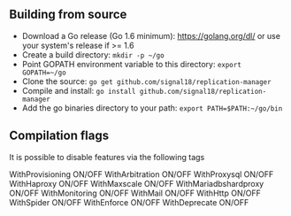 ## Building from source

* Download a Go release (Go 1.6 minimum): https://golang.org/dl/ or use your system's release if >= 1.6
* Create a build directory: `mkdir -p ~/go`
* Point GOPATH environment variable to this directory: `export GOPATH=~/go`
* Clone the source: `go get github.com/signal18/replication-manager`
* Compile and install: `go install github.com/signal18/replication-manager`
* Add the go binaries directory to your path: `export PATH=$PATH:~/go/bin`


## Compilation flags

It is possible to disable features via the following tags

WithProvisioning      ON/OFF
WithArbitration       ON/OFF
WithProxysql          ON/OFF
WithHaproxy           ON/OFF
WithMaxscale          ON/OFF
WithMariadbshardproxy ON/OFF
WithMonitoring        ON/OFF
WithMail              ON/OFF
WithHttp              ON/OFF
WithSpider            ON/OFF
WithEnforce           ON/OFF
WithDeprecate         ON/OFF

